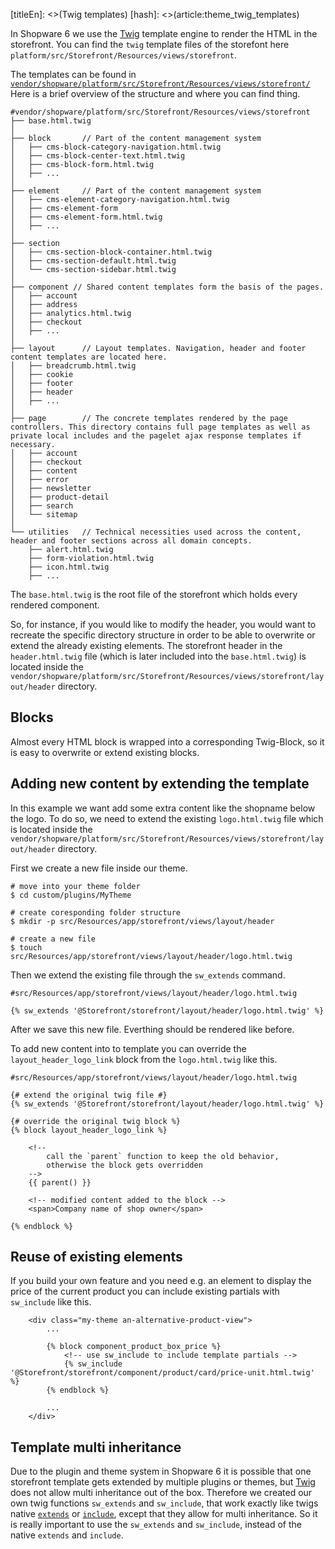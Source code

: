 [titleEn]: <>(Twig templates)
[hash]: <>(article:theme_twig_templates)

In Shopware 6 we use the [Twig](https://twig.symfony.com/) template engine to render the HTML in the storefront. You can find the `twig` template files of the storefont here `platform/src/Storefront/Resources/views/storefront`.

The templates can be found in [`vendor/shopware/platform/src/Storefront/Resources/views/storefront/`](https://github.com/shopware/platform/tree/master/src/Storefront/Resources/views) 
Here is a brief overview of the structure and where you can find thing.

```shell
#vendor/shopware/platform/src/Storefront/Resources/views/storefront
├── base.html.twig
│
├── block       // Part of the content management system
│   ├── cms-block-category-navigation.html.twig
│   ├── cms-block-center-text.html.twig
│   ├── cms-block-form.html.twig
│   ├── ...
│
├── element     // Part of the content management system
│   ├── cms-element-category-navigation.html.twig
│   ├── cms-element-form
│   ├── cms-element-form.html.twig
│   ├── ...
│
├── section
│   ├── cms-section-block-container.html.twig
│   ├── cms-section-default.html.twig
│   └── cms-section-sidebar.html.twig
│
├── component // Shared content templates form the basis of the pages.
│   ├── account
│   ├── address
│   ├── analytics.html.twig
│   ├── checkout
│   ├── ...
│
├── layout      // Layout templates. Navigation, header and footer content templates are located here.
│   ├── breadcrumb.html.twig
│   ├── cookie
│   ├── footer
│   ├── header
│   ├── ...
│
├── page        // The concrete templates rendered by the page controllers. This directory contains full page templates as well as private local includes and the pagelet ajax response templates if necessary.
│   ├── account
│   ├── checkout
│   ├── content
│   ├── error
│   ├── newsletter
│   ├── product-detail
│   ├── search
│   └── sitemap
│
└── utilities   // Technical necessities used across the content, header and footer sections across all domain concepts.   
    ├── alert.html.twig
    ├── form-violation.html.twig
    ├── icon.html.twig
    ├── ...
```

The `base.html.twig` is the root file of the storefront which holds every rendered component.

So, for instance, if you would like to modify the header, you would want to recreate the specific directory structure in order to be able to overwrite or extend the already existing elements. The storefront header in the `header.html.twig` file (which is later included into the `base.html.twig`) is located inside the `vendor/shopware/platform/src/Storefront/Resources/views/storefront/layout/header` directory.

## Blocks

Almost every HTML block is wrapped into a corresponding Twig-Block, so it is easy to overwrite or extend existing blocks.

## Adding new content by extending the template

In this example we want add some extra content like the shopname below the logo. To do so, we need to extend the existing `logo.html.twig` file which is located inside the `vendor/shopware/platform/src/Storefront/Resources/views/storefront/layout/header` directory.

First we create a new file inside our theme.

```shell
# move into your theme folder
$ cd custom/plugins/MyTheme

# create coresponding folder structure
$ mkdir -p src/Resources/app/storefront/views/layout/header

# create a new file
$ touch src/Resources/app/storefront/views/layout/header/logo.html.twig
```

Then we extend the existing file through the `sw_extends` command.

```twig
#src/Resources/app/storefront/views/layout/header/logo.html.twig

{% sw_extends '@Storefront/storefront/layout/header/logo.html.twig' %}
```

After we save this new file. Everthing should be rendered like before.

To add new content into to template you can override the `layout_header_logo_link` block from the `logo.html.twig` like this.

```twig
#src/Resources/app/storefront/views/layout/header/logo.html.twig

{# extend the original twig file #}
{% sw_extends '@Storefront/storefront/layout/header/logo.html.twig' %}

{# override the original twig block %} 
{% block layout_header_logo_link %}

	<!-- 
		call the `parent` function to keep the old behavior,
		otherwise the block gets overridden
	-->
	{{ parent() }}
	
	<!-- modified content added to the block -->
	<span>Company name of shop owner</span>
	
{% endblock %}
```

## Reuse of existing elements

If you build your own feature and you need e.g. an element to display the price of the current product you can
include existing partials with `sw_include` like this.

```twig
    <div class="my-theme an-alternative-product-view">
        ...

        {% block component_product_box_price %}
            <!-- use sw_include to include template partials -->
            {% sw_include '@Storefront/storefront/component/product/card/price-unit.html.twig' %}
        {% endblock %}

        ...
    </div>
```

## Template multi inheritance

Due to the plugin and theme system in Shopware 6 it is possible that one storefront template gets extended by multiple plugins or themes, but [Twig](https://twig.symfony.com/) does not allow multi inheritance out of the box. 
Therefore we created our own twig functions `sw_extends` and `sw_include`, that work exactly like twigs native [`extends`](https://twig.symfony.com/doc/2.x/tags/extends.html) or [`include`](https://twig.symfony.com/doc/2.x/tags/include.html), except that they allow for multi inheritance. 
So it is really important to use the `sw_extends` and `sw_include`, instead of the native `extends` and `include`.
